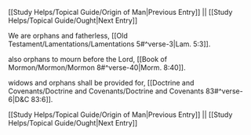[[Study Helps/Topical Guide/Origin of Man|Previous Entry]]  ||  [[Study Helps/Topical Guide/Ought|Next Entry]]

 We are orphans and fatherless, [[Old Testament/Lamentations/Lamentations 5#^verse-3|Lam. 5:3]].

 also orphans to mourn before the Lord, [[Book of Mormon/Mormon/Mormon 8#^verse-40|Morm. 8:40]].

 widows and orphans shall be provided for, [[Doctrine and Covenants/Doctrine and Covenants/Doctrine and Covenants 83#^verse-6|D&C 83:6]].

[[Study Helps/Topical Guide/Origin of Man|Previous Entry]]  ||  [[Study Helps/Topical Guide/Ought|Next Entry]]
